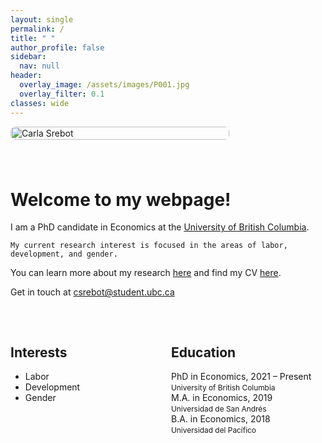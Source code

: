 ```yaml
---
layout: single
permalink: /
title: " "
author_profile: false
sidebar:
  nav: null
header:
  overlay_image: /assets/images/P001.jpg
  overlay_filter: 0.1
classes: wide
---
```


<div style="display: flex; flex-wrap: wrap; align-items: flex-start; gap: 40px; margin-bottom: 2rem;">

  <!-- Left: Photo -->
  <div style="flex: 1; min-width: 250px;">
    <img src="/assets/images/bio-photo-srebot.png" alt="Carla Srebot" style="width: 100%; max-width: 350px; height: auto; border-radius: 8px;">
  </div>

  <!-- Right: Intro -->
  <div style="flex: 2; min-width: 300px;">
    <h1>Welcome to my webpage!</h1>

  <p>
    I am a PhD candidate in Economics at the
    <a href="https://www.ubc.ca/" target="_blank">University of British Columbia</a>.<br>
    
    My current research interest is focused in the areas of labor, development, and gender.
  </p>

  <p>
    You can learn more about my research
    <a href="https://carlasrebot.github.io/research/" target="_blank">here</a>
    and find my CV
    <a href="https://carlasrebot.github.io/cv/" target="_blank">here</a>.
  </p>

  <p>
    Get in touch at <a href="mailto:csrebot@student.ubc.ca">csrebot@student.ubc.ca</a>
  </p>
  </div>

</div>

<!-- Interests & Education Section -->
<div style="display: flex; flex-wrap: wrap; justify-content: space-between; gap: 10px;">

  <div style="flex: 1; min-width: 200px;">
    <h2>Interests</h2>
    <ul>
      <li>Labor</li>
      <li>Development</li>
      <li>Gender</li>
    </ul>
  </div>

  <div style="flex: 1; min-width: 200px;">
    <h2>Education</h2>
    <ul style="list-style: none; padding-left: 0;">
      <li><i class="fas fa-graduation-cap"></i> PhD in Economics, 2021 – Present<br><span style="font-size: 0.85em;">University of British Columbia</span></li>
      <li><i class="fas fa-graduation-cap"></i> M.A. in Economics, 2019<br><span style="font-size: 0.85em;">Universidad de San Andrés</span></li>
      <li><i class="fas fa-graduation-cap"></i> B.A. in Economics, 2018<br><span style="font-size: 0.85em;">Universidad del Pacífico</span></li>
    </ul>
  </div>

</div>
